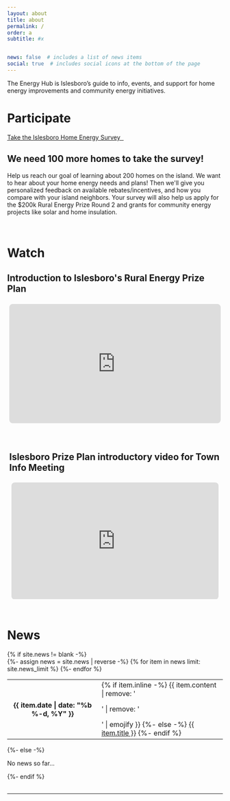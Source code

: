 ```yaml
---
layout: about
title: about
permalink: /
order: a
subtitle: #x


news: false  # includes a list of news items
social: true  # includes social icons at the bottom of the page
---
```

<div class="row card-intro px-md-n4 mx-1">
  <div class="col-md px-md-4">
    <div class="subtitle">
      The Energy Hub is Islesboro’s guide to info, events, and support for
      home energy improvements and community energy initiatives.
    </div>
    <h1>Participate</h1>
    <div class="card-item card-blue"><div class="card-blue-button">
        <a class="button button-large" href="https://forms.gle/aqnvajTY5DTg2rgK9">
        <img src="{{ site.url }}/assets/img/side_rays_l.svg" alt="" class="img-fluid-svg-height" />
        <div class="button-text">
          <span>Take the Islesboro Home Energy Survey &nbsp;<i class="fa-solid fa-circle-arrow-right"></i></span>
        </div>
        <img src="{{ site.url }}/assets/img/side_rays_r.svg" alt="" class="img-fluid-svg-height" />
        </a>
      </div>
      <h2>We need 100 more homes to take the survey!</h2>
      <p>Help us reach our goal of learning about 200 homes on the island. We want to hear about your home energy needs and plans! Then we'll give you personalized feedback on available rebates/incentives, and how you compare with your island neighbors. Your survey will also help us apply for the $200k Rural Energy Prize Round 2 and grants for community energy projects like solar and home insulation.</p>
    </div>        
    <br />    
  </div>

<!--div>
    <div class="card-item card-yellow">
      <h2>Interested in getting Window Inserts before next winter? Tell us now!</h2>
      <p>If we gather enough interest now, we will plan an Islesboro WindowDressers Community Build for October. WindowDressers keeps prices low by having recipients come together for a few days to build all of the inserts we’ve ordered on Islesboro. See the <a href="https://windowdressers.org/frequently-asked-questions/">WindowDressers FAQ</a> or <a href="https://www.facebook.com/islesboroenergyhub/">contact Kizzi Barton</a> for more info.</p>
      <a class="button card-yellow" href="https://forms.gle/db4zWCTtzzSvhHkz5">Tell us you're interested in window inserts <i class="fa-solid fa-circle-arrow-right"></i></a>
      <div style="padding: 5px" />
      <img width="100%" src="assets/img/WindowDressers_website.png" />
    </div>  
    <div class="card-item card-blue">
      <h2>Help us reach our goal of learning about 200 homes on the island</h2>
      <p>We want to hear about your home energy needs and plans! Then we'll give you personalized feedback on available rebates/incentives, and how you compare with your island neighbors. Your survey will also help us apply for community energy project funding.</p>
          <a class="button card-yellow" href="https://forms.gle/aqnvajTY5DTg2rgK9">Fill out the survey here <i class="fa-solid fa-circle-arrow-right"></i></a>
    </div> 

  <div style="padding: 15px" />
  <h1>Past Events</h1>
  <div style="padding: 10px" />

  <div class="row">
      <div class="col-sm mt-2 mt-md-0">
        <h3>Tuesday, February 13th @ 5pm-5:30pm<br/>Town Office & Zoom</h3>
        <div style="padding: 5px" />
        <h2>Islesboro's Rural Energy Prize: Progress & Plans</h2>
        <div style="padding: 5px" />
        <h3>Kizzi Barton, Islesboro Community Energy Coordinator</h3>
        <div style="padding: 5px" />
        <a class="button-zoom button" href="https://us06web.zoom.us/j/85801756712?pwd=DlpgpcM1MH3PY32SLf0ZDbKk2tP410.1">Click Here to Join Zoom <i class="fa-solid fa-circle-arrow-right"></i></a>
      </div>
      <div class="col-sm mt-2 mt-md-0">
          <img width="100%" src="assets/img/240213_ERCP_WebsiteFlyer_PrizePresentation.jpg" />
      </div>
  </div>
</div-->
<!--div>
    <h2>February 6th @ Library: Home Weatherization & Energy Savings</h2>
    <div style="padding: 5px" />
    <div>
      <img width="100%" src="assets/img/240129_ERCP_WebsiteFlyer_LibraryEvent.jpg" />
    </div>
    <div style="padding: 10px" />
    <p>
        With rising costs of heating and electricity it's hard to know the best ways to save energy in the home and stay comfortable in the winter and the summer. Come learn more from a home energy auditor about what you can do to save money in your home and be more comfortable year-round. Bring your questions about what options make the most sense and will save the most money!
    </p>
    <p>
      Colin McCullough is a BPI-certified independent Home Energy Auditor. 
      He has worked for state energy efficiency programs for 14 years, advising 
      homeowners on the most efficient options for a more affordable, comfortable 
      and safe home. He is currently renovating his 110-year-old home 
      in Farmingdale to achieve Net-Zero Energy status.
    </p>
    <div style="padding: 20px" />
</div-->
  <div class="col-md px-md-4">
    <h1>Watch</h1>
    <div>
        <h2>Introduction to Islesboro's Rural Energy Prize Plan</h2>
        <div style="padding: 5px" />
        <div style="padding:56.25% 0 0 0;position:relative;"><iframe src="https://player.vimeo.com/video/913367716?badge=0&amp;autopause=0&amp;player_id=0&amp;app_id=58479" frameborder="0" allow="autoplay; fullscreen; picture-in-picture" style="position:absolute;top:0;left:0;width:100%;height:100%;border-radius:8px;" title="Islesboro Rural Energy Prize - Info Meeting"></iframe></div><script src="https://player.vimeo.com/api/player.js"></script>
        <div style="padding: 10px" />
        <!--h3>Islesboro's Rural Energy Prize: Progress & Plans</h3>
        <p>Kizzi Barton, Islesboro Community Energy Coordinator<br />Tuesday, February 13th @ 5pm-5:30pm, Town Office & Zoom</-->
    </div>
    <br />
    <div>
        <h2>Islesboro Prize Plan introductory video for Town Info Meeting</h2>
        <div style="padding: 5px" />
        <div style="padding:56.25% 0 0 0;position:relative;"><iframe src="https://player.vimeo.com/video/852559307?badge=0&amp;autopause=0&amp;player_id=0&amp;app_id=58479" frameborder="0" allow="autoplay; fullscreen; picture-in-picture" style="position:absolute;top:0;left:0;width:100%;height:100%;border-radius:8px;" title="Islesboro Rural Energy Prize - Info Meeting"></iframe></div><script src="https://player.vimeo.com/api/player.js"></script>
    </div>
  </div>
</div>

<br />
<div class="row card-intro px-md-n4 mx-1">
  <div class="col-md px-md-4">
    <div class="news">
      <h1>News</h1>
      {% if site.news != blank -%} 
      <div class="table-responsive">
        <table class="table table-sm table-borderless">
        {%- assign news = site.news | reverse -%} 
        {% for item in news limit: site.news_limit %} 
          <tr>
            <th scope="row">{{ item.date | date: "%b %-d, %Y" }}</th>
            <td>
              {% if item.inline -%} 
                {{ item.content | remove: '<p>' | remove: '</p>' | emojify }}
              {%- else -%} 
                <a class="news-title" href="{{ item.url | relative_url }}">{{ item.title }}</a>
              {%- endif %} 
            </td>
          </tr>
        {%- endfor %} 
        </table>
      </div>
    {%- else -%} 
      <p>No news so far...</p>
    {%- endif %} 
    </div>
  </div>
  <div class="col-md px-md-4">
  </div>
</div>

<br />

<div class="row justify-content-sm-center">
  <hr width="100%" />
</div>
